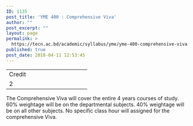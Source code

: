 ```yaml
---
ID: 1135
post_title: 'YME 400 : Comprehensive Viva'
author: ""
post_excerpt: ""
layout: page
permalink: >
  https://tecn.ac.bd/academic/syllabus/yme/yme-400-comprehensive-viva
published: true
post_date: 2018-04-11 12:53:45
---
```

<table width="205">
<tbody>
<tr>
<td width="205">Credit</td>
</tr>
<tr>
<td width="205">2</td>
</tr>
</tbody>
</table>
The Comprehensive Viva will cover the entire 4 years courses of study. 60% weightage will be on the departmental subjects. 40% weightage will be on all other subjects. No specific class hour will assigned for the comprehensive Viva.